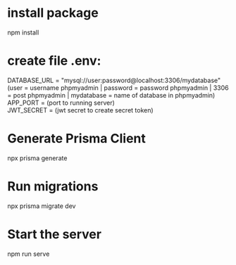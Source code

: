 # install package
npm install

# create file .env:
DATABASE_URL = "mysql://user:password@localhost:3306/mydatabase" <br>
(user = username phpmyadmin | password = password phpmyadmin | 3306 = post phpmyadmin | mydatabase = name of database in phpmyadmin) <br>
APP_PORT = (port to running server) <br>
JWT_SECRET = (jwt secret to create secret token)<br>

# Generate Prisma Client
npx prisma generate

# Run migrations
npx prisma migrate dev

# Start the server
npm run serve
